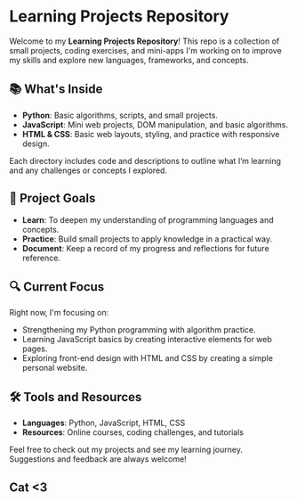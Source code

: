 # Learning Projects Repository

Welcome to my **Learning Projects Repository**! This repo is a collection of small projects, coding exercises, and mini-apps I'm working on to improve my skills and explore new languages, frameworks, and concepts.

## 📚 What's Inside
- **Python**: Basic algorithms, scripts, and small projects.
- **JavaScript**: Mini web projects, DOM manipulation, and basic algorithms.
- **HTML & CSS**: Basic web layouts, styling, and practice with responsive design.

Each directory includes code and descriptions to outline what I’m learning and any challenges or concepts I explored.

## 🚀 Project Goals
- **Learn**: To deepen my understanding of programming languages and concepts.
- **Practice**: Build small projects to apply knowledge in a practical way.
- **Document**: Keep a record of my progress and reflections for future reference.

## 🔍 Current Focus
Right now, I'm focusing on:
- Strengthening my Python programming with algorithm practice.
- Learning JavaScript basics by creating interactive elements for web pages.
- Exploring front-end design with HTML and CSS by creating a simple personal website.

## 🛠️ Tools and Resources
- **Languages**: Python, JavaScript, HTML, CSS
- **Resources**: Online courses, coding challenges, and tutorials

Feel free to check out my projects and see my learning journey. Suggestions and feedback are always welcome!

## Cat <3
